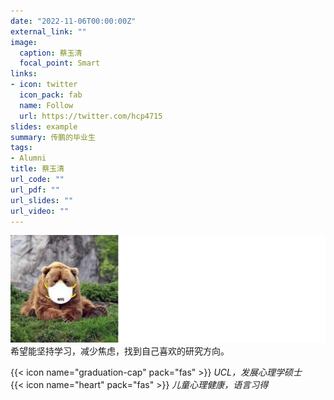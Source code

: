 ```yaml
---
date: "2022-11-06T00:00:00Z"
external_link: ""
image:
  caption: 蔡玉清
  focal_point: Smart
links:
- icon: twitter
  icon_pack: fab
  name: Follow
  url: https://twitter.com/hcp4715
slides: example
summary: 传鹏的毕业生
tags:
- Alumni
title: 蔡玉清
url_code: ""
url_pdf: ""
url_slides: ""
url_video: ""
---
```

![](images/cyq1.png)
希望能坚持学习，减少焦虑，找到自己喜欢的研究方向。

{{< icon name="graduation-cap" pack="fas" >}} _UCL，发展心理学硕士_  
{{< icon name="heart" pack="fas" >}} _儿童心理健康，语言习得_  


